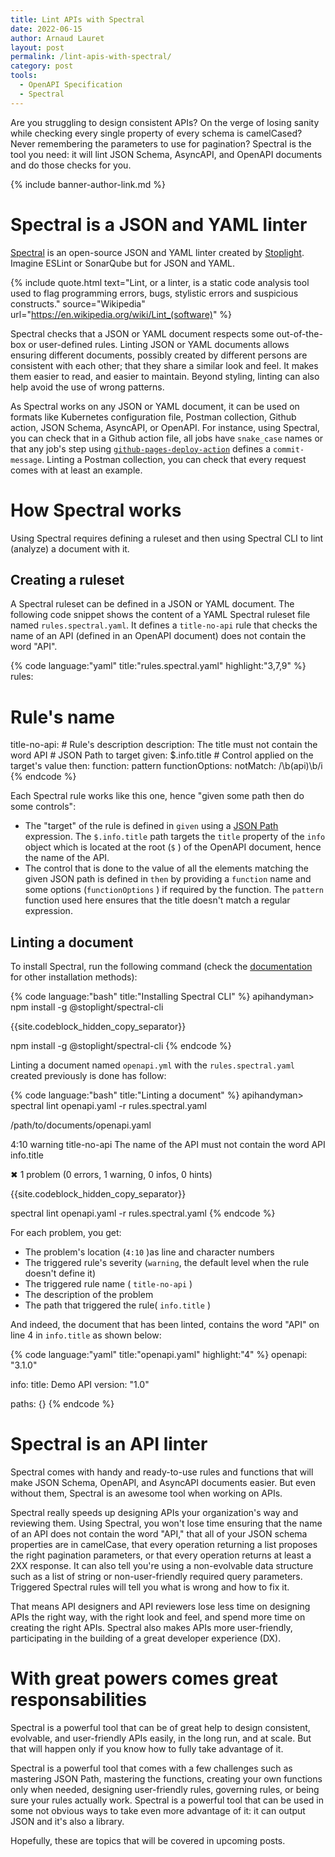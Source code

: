 ```yaml
---
title: Lint APIs with Spectral
date: 2022-06-15
author: Arnaud Lauret
layout: post
permalink: /lint-apis-with-spectral/
category: post
tools:
  - OpenAPI Specification
  - Spectral
---
```


Are you struggling to design consistent APIs? On the verge of losing sanity while checking every single property of every schema is camelCased? Never remembering the parameters to use for pagination? Spectral is the tool you need: it will lint JSON Schema, AsyncAPI, and OpenAPI documents and do those checks for you.
<!--more-->

{% include banner-author-link.md %}

# Spectral is a JSON and YAML linter

[Spectral](https://github.com/stoplightio/spectral) is an open-source JSON and YAML linter created by [Stoplight](https://stoplight.io/). Imagine ESLint or SonarQube but for JSON and YAML.

{% include quote.html text="Lint, or a linter, is a static code analysis tool used to flag programming errors, bugs, stylistic errors and suspicious constructs." source="Wikipedia" url="https://en.wikipedia.org/wiki/Lint_(software)" %}

Spectral checks that a JSON or YAML document respects some out-of-the-box or user-defined rules. Linting JSON or YAML documents allows ensuring different documents, possibly created by different persons are consistent with each other; that they share a similar look and feel. It makes them easier to read, and easier to maintain. Beyond styling, linting can also help avoid the use of wrong patterns.

As Spectral works on any JSON or YAML document, it can be used on formats like Kubernetes configuration file, Postman collection, Github action, JSON Schema, AsyncAPI, or OpenAPI. For instance, using Spectral, you can check that in a Github action file, all jobs have `snake_case` names or that any job's step using [`github-pages-deploy-action`](https://github.com/marketplace/actions/deploy-to-github-pages) defines a `commit-message`. Linting a Postman collection, you can check that every request comes with at least an example.

# How Spectral works

Using Spectral requires defining a ruleset and then using Spectral CLI to lint (analyze) a document with it.

## Creating a ruleset

A Spectral ruleset can be defined in a JSON or YAML document. The following code snippet shows the content of a YAML Spectral ruleset file named `rules.spectral.yaml`. It defines a `title-no-api` rule that checks the name of an API (defined in an OpenAPI document) does not contain the word "API".

{% code language:"yaml" title:"rules.spectral.yaml" highlight:"3,7,9" %}
rules:
  # Rule's name
  title-no-api:
    # Rule's description
    description: The title must not contain the word API
    # JSON Path to target
    given: $.info.title
    # Control applied on the target's value
    then:
      function: pattern
      functionOptions:
        notMatch: /\b(api)\b/i
{% endcode %}

Each Spectral rule works like this one, hence "given some path then do some controls":

- The "target" of the rule is defined in `given` using a [JSON Path](https://jsonpath-plus.github.io/JSONPath/docs/ts/) expression. The  `$.info.title` path targets the `title` property of the `info` object which is located at the root (`$` ) of the OpenAPI document, hence the name of the API.
- The control that is done to the value of all the elements matching the given JSON path is defined in `then` by providing a `function` name and some options (`functionOptions` ) if required by the function. The `pattern` function used here ensures that the title doesn't match a regular expression.

## Linting a document

To install Spectral, run the following command (check the [documentation](https://github.com/stoplightio/spectral#-installation-and-Usage) for other installation methods):

{% code language:"bash" title:"Installing Spectral CLI" %}
apihandyman> npm install -g @stoplight/spectral-cli

{{site.codeblock_hidden_copy_separator}}

npm install -g @stoplight/spectral-cli
{% endcode %}

Linting a document named `openapi.yml` with the `rules.spectral.yaml` created previously is done has follow:

{% code language:"bash" title:"Linting a document" %}
apihandyman> spectral lint openapi.yaml -r rules.spectral.yaml

/path/to/documents/openapi.yaml

 4:10  warning  title-no-api  The name of the API must not contain the word API  info.title

✖ 1 problem (0 errors, 1 warning, 0 infos, 0 hints)

{{site.codeblock_hidden_copy_separator}}

spectral lint openapi.yaml -r rules.spectral.yaml
{% endcode %}

For each problem, you get:

- The problem's location (`4:10` )as line and character numbers
- The triggered rule's severity (`warning`, the default level when the rule doesn't define it)
- The triggered rule name ( `title-no-api` )
- The description of the problem
- The path that triggered the rule( `info.title` )

And indeed, the document that has been linted, contains the word "API" on line 4 in `info.title`  as shown below:

{% code language:"yaml" title:"openapi.yaml" highlight:"4" %}
openapi: "3.1.0"

info:
  title: Demo API
  version: "1.0"

paths: {}
{% endcode %}

# Spectral is an API linter

Spectral comes with handy and ready-to-use rules and functions that will make JSON Schema, OpenAPI, and AsyncAPI documents easier. But even without them, Spectral is an awesome tool when working on APIs.

Spectral really speeds up designing APIs your organization's way and reviewing them. Using Spectral, you won't lose time ensuring that the name of an API does not contain the word "API," that all of your JSON schema properties are in camelCase, that every operation returning a list proposes the right pagination parameters, or that every operation returns at least a 2XX response. It can also tell you're using a non-evolvable data structure such as a list of string or non-user-friendly required query parameters. Triggered Spectral rules will tell you what is wrong and how to fix it.

That means API designers and API reviewers lose less time on designing APIs the right way, with the right look and feel, and spend more time on creating the right APIs. Spectral also makes APIs more user-friendly, participating in the building of a great developer experience (DX).

# With great powers comes great responsabilities

Spectral is a powerful tool that can be of great help to design consistent, evolvable,  and user-friendly APIs easily, in the long run, and at scale. But that will happen only if you know how to fully take advantage of it.

Spectral is a powerful tool that comes with a few challenges such as mastering JSON Path, mastering the functions, creating your own functions only when needed, designing user-friendly rules, governing rules, or being sure your rules actually work.
Spectral is a powerful tool that can be used in some not obvious ways to take even more advantage of it: it can output JSON and it's also a library. 

Hopefully, these are topics that will be covered in upcoming posts.
